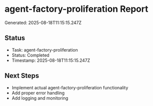 # agent-factory-proliferation Report

Generated: 2025-08-18T11:15:15.247Z

## Status
- Task: agent-factory-proliferation
- Status: Completed
- Timestamp: 2025-08-18T11:15:15.247Z

## Next Steps
- Implement actual agent-factory-proliferation functionality
- Add proper error handling
- Add logging and monitoring
